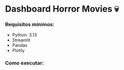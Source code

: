 # Dashboard Horror Movies 💀

### Requisitos mínimos:
- Python: 3.13
- Streamlit
- Pandas
- Plotily

### Como executar:
